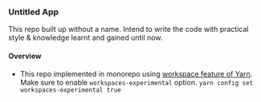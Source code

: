 ### Untitled App
This repo built up without a name. Intend to write the code with practical style & knowledge learnt and gained until now.

#### Overview
- This repo implemented in monorepo using [workspace feature of Yarn](https://classic.yarnpkg.com/blog/2017/08/02/introducing-workspaces/). Make sure to enable `workspaces-experimental` option.
`yarn config set workspaces-experimental true` 
